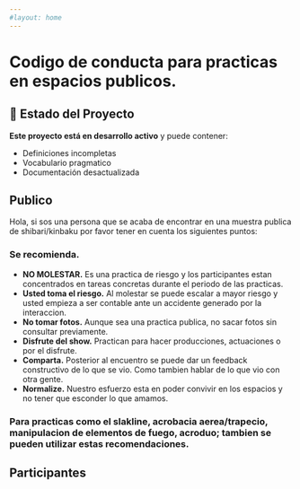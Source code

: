 ```yaml
---
#layout: home
---
```

# Codigo de conducta para practicas en espacios publicos. 

## 🚧 Estado del Proyecto

**Este proyecto está en desarrollo activo** y puede contener:
- Definiciones incompletas
- Vocabulario pragmatico
- Documentación desactualizada

## Publico 
Hola, si sos una persona que se acaba de encontrar en una muestra publica de shibari/kinbaku por favor tener en cuenta los siguientes puntos:
### **Se recomienda.**
- **NO MOLESTAR.** Es una practica de riesgo y los participantes estan concentrados en tareas concretas durante el periodo de las practicas.
- **Usted toma el riesgo.** Al molestar se puede escalar a mayor riesgo y usted empieza a ser contable ante un accidente generado por la interaccion.
- **No tomar fotos.** Aunque sea una practica publica, no sacar fotos sin consultar previamente. 
- **Disfrute del show.** Practican para hacer producciones, actuaciones o por el disfrute.
- **Comparta.** Posterior al encuentro se puede dar un feedback constructivo de lo que se vio. Como tambien hablar de lo que vio con otra gente.
- **Normalize.** Nuestro esfuerzo esta en poder convivir en los espacios y no tener que esconder lo que amamos.
### Para practicas como el slakline, acrobacia aerea/trapecio, manipulacion de elementos de fuego, acroduo; tambien se pueden utilizar estas recomendaciones.

## Participantes 

